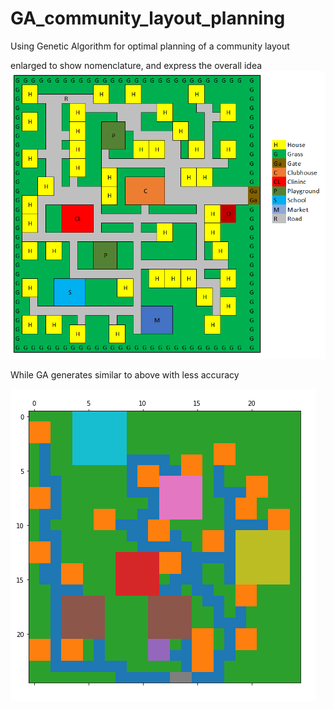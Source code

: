 # GA_community_layout_planning
Using Genetic Algorithm for optimal planning of a community layout
 
enlarged to show nomenclature, and express the overall idea
![IDEAL](/fig1.PNG "Title")


While GA generates similar to above with less accuracy

![SOLUTION BY GA](/best_grid_100_iter.PNG)
